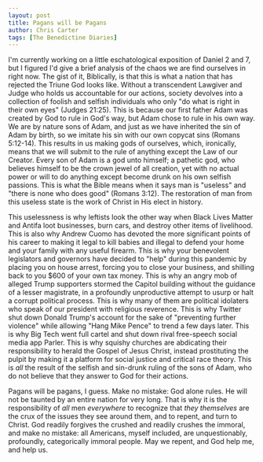 ```yaml
---
layout: post
title: Pagans will be Pagans
author: Chris Carter
tags: [The Benedictine Diaries]
---
```


I'm currently working on a little eschatological exposition of Daniel 2 and 7, but I figured I'd give a brief analysis of the chaos we are find ourselves in right now. The gist of it, Biblically, is that this is what a nation that has rejected the Triune God looks like. Without a transcendent Lawgiver and Judge who holds us accountable for our actions, society devolves into a collection of foolish and selfish individuals who only "do what is right in their own eyes" (Judges 21:25). This is because our first father Adam was created by God to rule in God's way, but Adam chose to rule in his own way. We are by nature sons of Adam, and just as we have inherited the sin of Adam by birth, so we imitate his sin with our own copycat sins (Romans 5:12-14). This results in us making gods of ourselves, which, ironically, means that we will submit to the rule of anything except the Law of our Creator. Every son of Adam is a god unto himself; a pathetic god, who believes himself to be the crown jewel of all creation, yet with no actual power or will to do anything except become drunk on his own selfish passions. This is what the Bible means when it says man is "useless" and "there is none who does good" (Romans 3:12). The restoration of man from this useless state is the work of Christ in His elect in history.

This uselessness is why leftists look the other way when Black Lives Matter and Antifa loot businesses, burn cars, and destroy other items of livelihood. This is also why Andrew Cuomo has devoted the more significant points of his career to making it legal to kill babies and illegal to defend your home and your family with any useful firearm. This is why your benevolent legislators and governors have decided to "help" during this pandemic by placing you on house arrest, forcing you to close your business, and shilling back to you $600 of your own tax money. This is why an angry mob of alleged Trump supporters stormed the Capitol building without the guidance of a lesser magistrate, in a profoundly unproductive attempt to usurp or halt a corrupt political process. This is why many of them are political idolaters who speak of our president with religious reverence. This is why Twitter shut down Donald Trump's account for the sake of "preventing further violence" while allowing "Hang Mike Pence" to trend a few days later. This is why Big Tech went full cartel and shut down rival free-speech social media app Parler. This is why squishy churches are abdicating their responsibility to herald the Gospel of Jesus Christ, instead prostituting the pulpit by making it a platform for social justice and critical race theory. This is _all_ the result of the selfish and sin-drunk ruling of the sons of Adam, who do not believe that they answer to God for their actions.

Pagans will be pagans, I guess. Make no mistake: God alone rules. He will not be taunted by an entire nation for very long. That is why it is the responsibility of _all_ men _everywhere_ to recognize that _they themselves_ are the crux of the issues they see around them, and to repent, and turn to Christ. God readily forgives the crushed and readily crushes the immoral, and make no mistake: all Americans, myself included, are unquestionably, profoundly, categorically immoral people. May we repent, and God help me, and help us.
